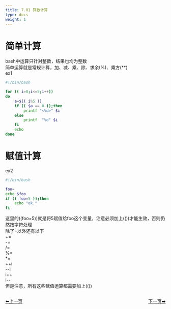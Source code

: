 ```yaml
---
title: 7.01 算数计算   
type: docs
weight: 1
---    
```


# 简单计算   
bash中运算只针对整数，结果也均为整数    
简单运算就是常规计算，加、减、乘、除、求余(%)、乘方(**)   
ex1   
```bash
#!/bin/bash

for (( i=0;i<=5;i++))
do
    a=$(( i%5 ))
    if (( $a == 0 ));then
        printf "<%d>" $i
    else
        printf  "%d" $i
    fi
    echo
done
```   

# 赋值计算    
ex2   
```bash
#!/bin/bash

foo=
echo $foo
if (( foo=5 ));then 
    echo "ok."
fi
```   
这里的((foo=5))就是将5赋值给foo这个变量，注意必须加上(())才能生效，否则仍然按字符处理    
除了=以外还有以下   
+=   
-=   
/=   
%=  
*=  
++i  
--i    
i++   
i--    
但是注意，所有这些赋值运算都需要加上(())   


<div style="display: flex;justify-content: space-between;align-items: center;">
<p><a href="https://books.linuxwt.com/linuxwtbash/ChapterSeven/">⬅️上一页</a></p>
<p><a href="https://books.linuxwt.com/linuxwtbash/ChapterSix/Luojijisuan">下一页➡️</a></p>
</div>
